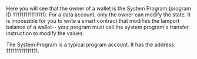 Here you will see that the owner of a wallet is the System Program (program ID 111111111111111). For a data account, only the owner can modify the state. It is impossible for you to write a smart contract that modifies the lamport balance of a wallet-- your program must call the system program's transfer instruction to modify the values.

The System Program is a typical program account. It has the address 111111111111111.